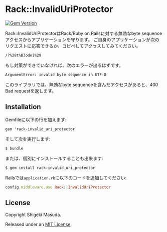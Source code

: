 # Rack::InvalidUriProtector
[![Gem Version](https://badge.fury.io/rb/rack-invalid_uri_protector.svg)](https://badge.fury.io/rb/rack-invalid_uri_protector)

Rack::InvalidUriProtectorはRack/Ruby on Railsに対する無効なbyte sequenceアクセスからアプリケーションを守ります。
ご自身のアプリケーションが次のリクエストに応答できるか、コピペしてアクセスしてみてください。

`/?%28t%B3odei%29`

もし対策ができていなければ、次のエラーが出るはずです。

```
ArgumentError: invalid byte sequence in UTF-8
```

このライブラリでは、無効なbyte sequenceを含んだアクセスがあると、400 Bad requestを返します。

## Installation

Gemfileに以下の行を加えます:

    gem 'rack-invalid_uri_protector'

そして次を実行します:

    $ bundle

または、個別にインストールすることも出来ます:

    $ gem install rack-invalid_uri_protector

Railsでは`application.rb`に以下のコードを追加してください:

``` ruby
config.middleware.use Rack::InvalidUriProtector
```

## License

Copyright Shigeki Masuda.

Released under an [MIT License](http://opensource.org/licenses/MIT).

